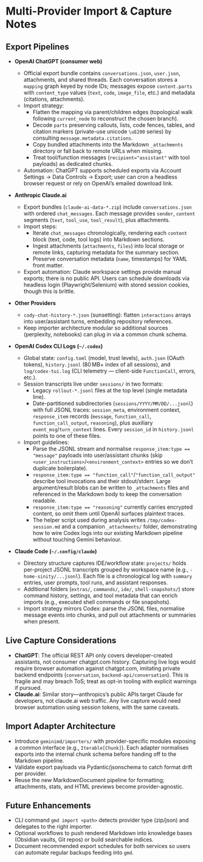 # Multi-Provider Import & Capture Notes

## Export Pipelines

- **OpenAI ChatGPT (consumer web)**
  - Official export bundle contains `conversations.json`, `user.json`, attachments, and shared threads. Each conversation stores a `mapping` graph keyed by node IDs; messages expose `content.parts` with `content_type` values (`text`, `code`, `image_file`, etc.) and metadata (citations, attachments).
  - Import strategy:
    - Flatten the mapping via parent/children edges (topological walk following `current_node` to reconstruct the chosen branch).
    - Decode `parts` preserving callouts, lists, code fences, tables, and citation markers (private-use unicode `\uE200` series) by consulting `message.metadata.citations`.
    - Copy bundled attachments into the Markdown `_attachments` directory or fall back to remote URLs when missing.
    - Treat tool/function messages (`recipient="assistant"` with tool payloads) as dedicated chunks.
  - Automation: ChatGPT supports scheduled exports via Account Settings → Data Controls → Export; user can cron a headless browser request or rely on OpenAI’s emailed download link.

- **Anthropic Claude.ai**
  - Export bundles (`claude-ai-data-*.zip`) include `conversations.json` with ordered `chat_messages`. Each message provides `sender`, `content` segments (`text`, `tool_use`, `tool_result`), plus attachments.
  - Import steps:
    - Iterate `chat_messages` chronologically, rendering each `content` block (text, code, tool logs) into Markdown sections.
    - Ingest attachments (`attachments`, `files`) into local storage or remote links, capturing metadata for the summary section.
    - Preserve conversation metadata (`name`, timestamps) for YAML front matter.
  - Export automation: Claude workspace settings provide manual exports; there is no public API. Users can schedule downloads via headless login (Playwright/Selenium) with stored session cookies, though this is brittle.

- **Other Providers**
  - `cody-chat-history-*.json` (sunsetting): flatten `interactions` arrays into user/assistant turns, embedding repository references.
  - Keep importer architecture modular so additional sources (perplexity, notebooks) can plug in via a common chunk schema.

- **OpenAI Codex CLI Logs (`~/.codex`)**
  - Global state: `config.toml` (model, trust levels), `auth.json` (OAuth tokens), `history.jsonl` (80 MB+ index of all sessions), and `log/codex-tui.log` (CLI telemetry — client-side `FunctionCall`, errors, etc.).
  - Session transcripts live under `sessions/` in two formats:
    - Legacy `rollout-*.jsonl` files at the top level (single metadata line).
    - Date-partitioned subdirectories (`sessions/YYYY/MM/DD/...jsonl`) with full JSONL traces: `session_meta`, environment context, `response_item` records (`message`, `function_call`, `function_call_output`, `reasoning`), plus auxiliary `event_msg`/`turn_context` lines. Every `session_id` in `history.jsonl` points to one of these files.
  - Import guidelines:
    - Parse the JSONL stream and normalise `response_item:type == "message"` payloads into user/assistant chunks (skip `<user_instructions>`/`<environment_context>` entries so we don’t duplicate boilerplate).
    - `response_item:type == "function_call"`/`"function_call_output"` describe tool invocations and their stdout/stderr. Large argument/result blobs can be written to `_attachments` files and referenced in the Markdown body to keep the conversation readable.
    - `response_item:type == "reasoning"` currently carries encrypted content, so omit them until OpenAI surfaces plaintext traces.
    - The helper script used during analysis writes `/tmp/codex-session.md` and a companion `_attachments/` folder, demonstrating how to wire Codex logs into our existing Markdown pipeline without touching Gemini behaviour.

- **Claude Code (`~/.config/claude`)**
  - Directory structure captures IDE/workflow state: `projects/` holds per-project JSONL transcripts grouped by workspace name (e.g., `-home-sinity/...jsonl`). Each file is a chronological log with `summary` entries, user prompts, tool runs, and assistant responses.
  - Additional folders (`extras/`, `commands/`, `ide/`, `shell-snapshots/`) store command history, settings, and tool metadata that can enrich imports (e.g., executed shell commands or file snapshots).
  - Import strategy mirrors Codex: parse the JSONL files, normalise message events into chunks, and pull out attachments or summaries when present.

## Live Capture Considerations

- **ChatGPT**: The official REST API only covers developer-created assistants, not consumer chatgpt.com history. Capturing live logs would require browser automation against chatgpt.com, imitating private backend endpoints (`conversation`, `backend-api/conversation`). This is fragile and may breach ToS; treat as opt-in tooling with explicit warnings if pursued.
- **Claude.ai**: Similar story—anthropics’s public APIs target Claude for developers, not claude.ai web traffic. Any live capture would need browser automation using session tokens, with the same caveats.

## Import Adapter Architecture

- Introduce `geminimd/importers/` with provider-specific modules exposing a common interface (e.g., `Iterable[Chunk]`). Each adapter normalises exports into the internal chunk schema before handing off to the Markdown pipeline.
- Validate export payloads via Pydantic/jsonschema to catch format drift per provider.
- Reuse the new MarkdownDocument pipeline for formatting; attachments, stats, and HTML previews become provider-agnostic.

## Future Enhancements

- CLI command `gmd import <path>` detects provider type (zip/json) and delegates to the right importer.
- Optional workflows to push rendered Markdown into knowledge bases (Obsidian vaults, Git repos) or build searchable indices.
- Document recommended export schedules for both services so users can automate regular backups feeding into `gmd`.
